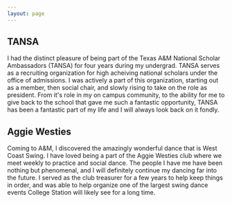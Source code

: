 ```yaml
---
layout: page
---
```


## TANSA

I had the distinct pleasure of being part of the Texas A&M National Scholar Ambassadors (TANSA) for four years during my undergrad. TANSA serves as a recruiting organization for high acheiving national scholars under the office of admissions. I was actively a part of this organization, starting out as a member, then social chair, and slowly rising to take on the role as president. From it's role in my on campus community, to the ability for me to give back to the school that gave me such a fantastic opportunity, TANSA has been a fantastic part of my life and I will always look back on it fondly. 

## Aggie Westies

Coming to A&M, I discovered the amazingly wonderful dance that is West Coast Swing. I have loved being a part of the Aggie Westies club where we meet weekly to practice and social dance. The people I have me have been nothing but phenomenal, and I will definitely continue my dancing far into the future. I served as the club treasurer for a few years to help keep things in order, and was able to help organize one of the largest swing dance events College Station will likely see for a long time. 
